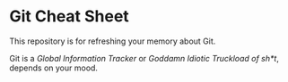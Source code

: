 # Git Cheat Sheet
This repository is for refreshing your memory about Git.

Git is a _Global Information Tracker_ or _Goddamn Idiotic Truckload of sh*t_, depends on your mood.
